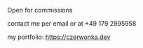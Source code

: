 Open for commissions

contact me per email or at +49 179 2995958

my portfolio: https://czerwonka.dev
